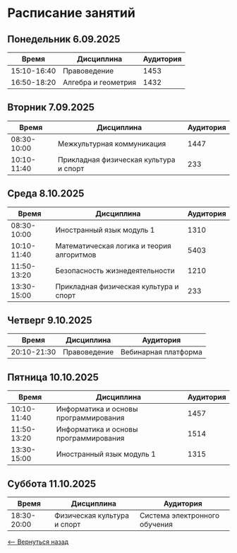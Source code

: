 # Расписание занятий

## Понедельник 6.09.2025

| Время | Дисциплина | Аудитория |
|-------|------------|-----------|
| 15:10-16:40 | Правоведение | 1453 |
| 16:50-18:20 | Алгебра и геометрия | 1432 |

## Вторник 7.09.2025

| Время | Дисциплина | Аудитория |
|-------|------------|-----------|
| 08:30-10:00 | Межкультурная коммуникация | 1447 |
| 10:10-11:40 | Прикладная физическая культура и спорт | 233 |

## Среда 8.10.2025

| Время | Дисциплина | Аудитория |
|-------|------------|-----------|
| 08:30-10:00 | Иностранный язык модуль 1 | 1310 |
| 10:10-11:40 | Математическая логика и теория алгоритмов | 5403 |
| 11:50-13:20 | Безопасность жизнедеятельности | 1210 |
| 13:30-15:00 | Прикладная физическая культура и спорт | 233 |

## Четверг 9.10.2025

| Время | Дисциплина | Аудитория |
|-------|------------|-----------|
| 20:10-21:30 | Правоведение | Вебинарная платформа |

## Пятница 10.10.2025

| Время | Дисциплина | Аудитория |
|-------|------------|-----------|
| 10:10-11:40 | Информатика и основы программирования | 1457 |
| 11:50-13:20 | Информатика и основы программирования | 1514 |
| 13:30-15:00 | Иностранный язык модуль 1 | 1315 |

## Суббота 11.10.2025

| Время | Дисциплина | Аудитория |
|-------|------------|-----------|
| 18:30-20:00 | Физическая культура и спорт | Система электронного обучения |

[<-- Вернуться назад](./timetables.md)
